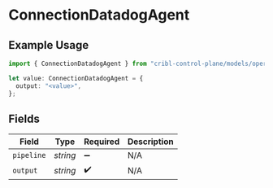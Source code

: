 # ConnectionDatadogAgent

## Example Usage

```typescript
import { ConnectionDatadogAgent } from "cribl-control-plane/models/operations";

let value: ConnectionDatadogAgent = {
  output: "<value>",
};
```

## Fields

| Field              | Type               | Required           | Description        |
| ------------------ | ------------------ | ------------------ | ------------------ |
| `pipeline`         | *string*           | :heavy_minus_sign: | N/A                |
| `output`           | *string*           | :heavy_check_mark: | N/A                |